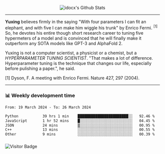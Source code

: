 <div align="center">
    <img align="center" src="https://github-readme-stats.vercel.app/api?username=idocx&show_icons=true&count_private=true&hide_border=true" alt="idocx's Github Stats"></img>
</div>

---

**Yuxing** believes firmly in the saying "With four parameters I can fit an elephant, and with five I can make him wiggle his trunk" by Enrico Fermi. <sup>[1]</sup> So, he devotes his entire though short research career to tuning five hypermeters of a model and is convinced that he will finally make it outperform any SOTA models like GPT-3 and AlphaFold 2.

Yuxing is not a computer scientist, a physicist or a chemist, but a *HYPERPARAMETER TUNING SCIENTIST*. "That makes a lot of difference. Hyperparameter tuning is the technique that changes our life, especially before pulishing a paper.", he said.

[1] Dyson, F. A meeting with Enrico Fermi. Nature 427, 297 (2004).


---

### 📊 Weekly development time
<!--START_SECTION:waka-->

```txt
From: 19 March 2024 - To: 26 March 2024

Python           39 hrs 1 min    ███████████████████████░░   92.46 %
JavaScript       1 hr 52 mins    █░░░░░░░░░░░░░░░░░░░░░░░░   04.45 %
JSON             24 mins         ▒░░░░░░░░░░░░░░░░░░░░░░░░   00.95 %
C++              13 mins         ░░░░░░░░░░░░░░░░░░░░░░░░░   00.55 %
Other            9 mins          ░░░░░░░░░░░░░░░░░░░░░░░░░   00.39 %
```

<!--END_SECTION:waka-->

### 

![Visitor Badge](https://visitor-badge.laobi.icu/badge?page_id=idocx.idocx)